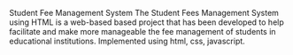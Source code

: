 Student Fee Management System
The Student Fees Management System using HTML is a web-based based project that has been developed to help facilitate and make more manageable the fee management of students in educational institutions. 
Implemented using html, css, javascript.
